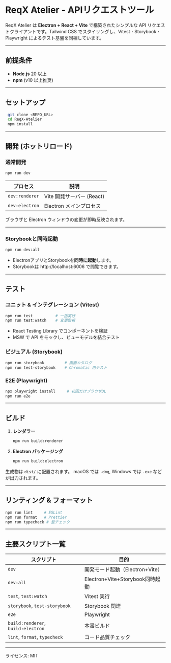 # ReqX Atelier - APIリクエストツール

ReqX Atelier は **Electron + React + Vite** で構築されたシンプルな API リクエストクライアントです。Tailwind CSS でスタイリングし、Vitest・Storybook・Playwright によるテスト基盤を同梱しています。

---

## 前提条件

- **Node.js** 20 以上
- **npm** (v10 以上推奨)

---

## セットアップ

```bash
 git clone <REPO_URL>
 cd ReqX-Atelier
 npm install
```

---

## 開発 (ホットリロード)

### 通常開発

```bash
npm run dev
```

| プロセス       | 説明                      |
| -------------- | ------------------------- |
| `dev:renderer` | Vite 開発サーバー (React) |
| `dev:electron` | Electron メインプロセス   |

ブラウザと Electron ウィンドウの変更が即時反映されます。

---

### Storybookと同時起動

```bash
npm run dev:all
```

- ElectronアプリとStorybookを**同時に起動**します。
- Storybookは http://localhost:6006 で閲覧できます。

---

## テスト

### ユニット & インテグレーション (Vitest)

```bash
npm run test          # 一括実行
npm run test:watch    # 変更監視
```

- React Testing Library でコンポーネントを検証
- MSW で API をモックし、ビューモデルを結合テスト

### ビジュアル (Storybook)

```bash
npm run storybook         # 画面カタログ
npm run test-storybook    # Chromatic 用テスト
```

### E2E (Playwright)

```bash
npx playwright install     # 初回だけブラウザDL
npm run e2e
```

---

## ビルド

1. **レンダラー**
   ```bash
   npm run build:renderer
   ```
2. **Electron パッケージング**
   ```bash
   npm run build:electron
   ```

生成物は `dist/` に配置されます。
macOS では `.dmg`, Windows では `.exe` などが出力されます。

---

## リンティング & フォーマット

```bash
npm run lint     # ESLint
npm run format   # Prettier
npm run typecheck # 型チェック
```

---

## 主要スクリプト一覧

| スクリプト                         | 目的                            |
| ---------------------------------- | ------------------------------- |
| `dev`                              | 開発モード起動（Electron+Vite） |
| `dev:all`                          | Electron+Vite+Storybook同時起動 |
| `test`, `test:watch`               | Vitest 実行                     |
| `storybook`, `test-storybook`      | Storybook 関連                  |
| `e2e`                              | Playwright                      |
| `build:renderer`, `build:electron` | 本番ビルド                      |
| `lint`, `format`, `typecheck`      | コード品質チェック              |

---

ライセンス: MIT
